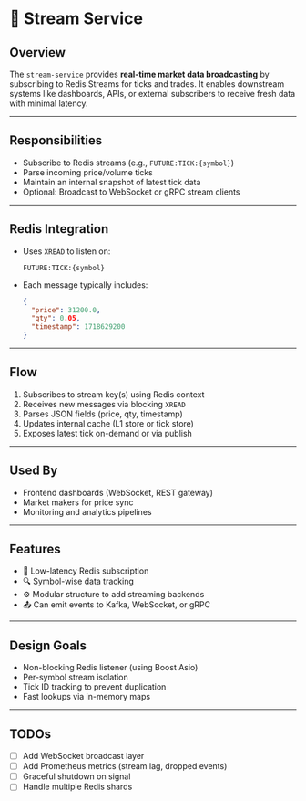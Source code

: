 # 📡 Stream Service

## Overview

The `stream-service` provides **real-time market data broadcasting** by subscribing to Redis Streams for ticks and trades. It enables downstream systems like dashboards, APIs, or external subscribers to receive fresh data with minimal latency.

---

## Responsibilities

- Subscribe to Redis streams (e.g., `FUTURE:TICK:{symbol}`)
- Parse incoming price/volume ticks
- Maintain an internal snapshot of latest tick data
- Optional: Broadcast to WebSocket or gRPC stream clients

---

## Redis Integration

- Uses `XREAD` to listen on:
  ```
  FUTURE:TICK:{symbol}
  ```
- Each message typically includes:
  ```json
  {
    "price": 31200.0,
    "qty": 0.05,
    "timestamp": 1718629200
  }
  ```

---

## Flow

1. Subscribes to stream key(s) using Redis context
2. Receives new messages via blocking `XREAD`
3. Parses JSON fields (price, qty, timestamp)
4. Updates internal cache (L1 store or tick store)
5. Exposes latest tick on-demand or via publish

---

## Used By

- Frontend dashboards (WebSocket, REST gateway)
- Market makers for price sync
- Monitoring and analytics pipelines

---

## Features

- 🔄 Low-latency Redis subscription
- 🔍 Symbol-wise data tracking
- ⚙️ Modular structure to add streaming backends
- 📤 Can emit events to Kafka, WebSocket, or gRPC

---

## Design Goals

- Non-blocking Redis listener (using Boost Asio)
- Per-symbol stream isolation
- Tick ID tracking to prevent duplication
- Fast lookups via in-memory maps

---

## TODOs

- [ ] Add WebSocket broadcast layer
- [ ] Add Prometheus metrics (stream lag, dropped events)
- [ ] Graceful shutdown on signal
- [ ] Handle multiple Redis shards
